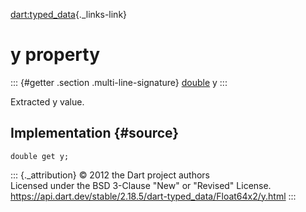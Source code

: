 [dart:typed\_data](../../dart-typed_data/dart-typed_data-library){._links-link}

y property
==========

::: {#getter .section .multi-line-signature}
[double](../../dart-core/double-class) y
:::

Extracted y value.

Implementation {#source}
--------------

``` {.language-dart data-language="dart"}
double get y;
```

::: {._attribution}
© 2012 the Dart project authors\
Licensed under the BSD 3-Clause \"New\" or \"Revised\" License.\
<https://api.dart.dev/stable/2.18.5/dart-typed_data/Float64x2/y.html>
:::
